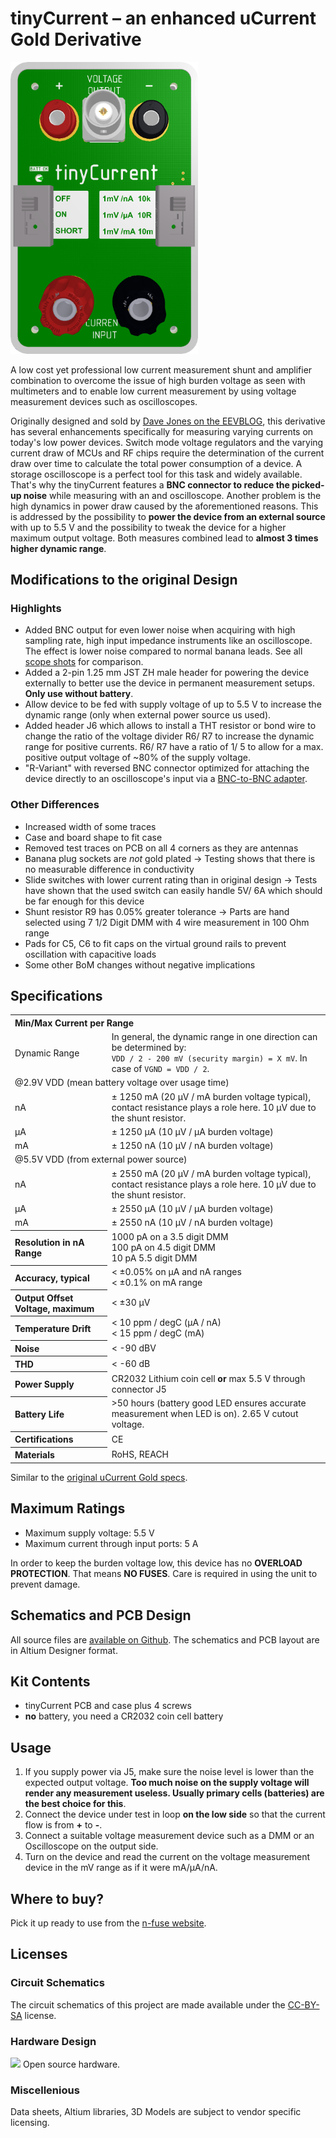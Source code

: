 # tinyCurrent – an enhanced uCurrent Gold Derivative

<img src="Images/3D_tiniycurrent_front_small.png" style="max-width: 300px; display: inline-block;">

A low cost yet professional low current measurement shunt and amplifier
combination to overcome the issue of high burden voltage as seen with
multimeters and to enable low current measurement by using voltage measurement
devices such as oscilloscopes.

Originally designed and sold by
[Dave Jones on the EEVBLOG](https://www.eevblog.com/projects/ucurrent/),
this derivative has several enhancements specifically for measuring varying
currents on today's low power devices.
Switch mode voltage regulators and the varying current draw of MCUs and RF
chips require the determination of the current draw over time to calculate the
total power consumption of a device. A storage oscilloscope is a perfect tool
for this task and widely available.
That's why the tinyCurrent features a **BNC connector to reduce the picked-up
noise** while measuring with an and oscilloscope. Another problem is the high
dynamics in power draw caused by the aforementioned reasons.
This is addressed by the possibility to
**power the device from an external source**
with up to 5.5 V and the possibility to tweak the device for a higher
maximum output voltage. Both measures combined lead to
**almost 3 times higher dynamic range**.

## Modifications to the original Design

### Highlights

- Added BNC output for even lower noise when acquiring with high sampling rate, high input impedance instruments like an oscilloscope. The effect is lower noise compared to normal banana leads.
See all <a href="scope_shots.md">scope shots</a> for comparison.
- Added a 2-pin 1.25 mm JST ZH male header for powering the device externally to better use the device in permanent measurement setups. **Only use without battery**.
- Allow device to be fed with supply voltage of up to 5.5 V to increase the dynamic range (only when external power source us used).
- Added header J6 which allows to install a THT resistor or bond wire to change the ratio of the voltage divider R6/ R7 to increase the dynamic range for positive currents. R6/ R7 have a ratio of 1/ 5 to allow for a max. positive output voltage of ~80% of the supply voltage.
- "R-Variant" with reversed BNC connector optimized for attaching the device directly to an oscilloscope's input via a [BNC-to-BNC adapter](https://www.telegaertner.com/en/info/catalogue/coax/?IdTreeGroup=12989&IdProduct=3284).

### Other Differences

- Increased width of some traces
- Case and board shape to fit case
- Removed test traces on PCB on all 4 corners as they are antennas
- Banana plug sockets are _not_ gold plated → Testing shows that there is no measurable difference in conductivity
- Slide switches with lower current rating than in original design → Tests have shown that the used switch can easily handle 5V/ 6A which should be far enough for this device
- Shunt resistor R9 has 0.05% greater tolerance → Parts are hand selected using 7 1/2 Digit DMM with 4 wire measurement in 100 Ohm range
- Pads for C5, C6 to fit caps on the virtual ground rails to prevent oscillation with capacitive loads
- Some other BoM changes without negative implications

## Specifications

<table class="vclTable">
  <tr>
    <th colspan="3" style="text-align: left;">
      Min/Max Current per Range
    </th>
  </tr>
  <tr>
    <td>
      Dynamic Range
    </td>
    <td colspan="2">
      In general, the dynamic range in one direction can be determined by:<br><code>VDD / 2 - 200 mV (security margin) = X mV</code>. In case of <code>VGND = VDD / 2</code>.
    </td>
  </tr>
  <tr>
    <td colspan="3">
      @2.9V VDD (mean battery voltage over usage time)
    </td>
  </tr>
  <tr>
    <td>
      nA
    </td>
    <td colspan="2">
      ± 1250 mA (20 µV / mA burden voltage typical), contact resistance plays a role here. 10 µV due to the shunt resistor.
    </td>
  </tr>
  <tr>
    <td>
      µA
    </td>
    <td colspan="2">
      ± 1250 µA (10 µV / µA burden voltage)
    </td>
  </tr>
  <tr>
    <td>
      mA
    </td>
    <td colspan="2">
      ± 1250 nA (10 µV / nA burden voltage)
    </td>
  </tr>
  <tr>
    <td colspan="4">
      @5.5V VDD (from external power source)
    </td>
  </tr>
  <tr>
    <td>
      nA
    </td>
    <td colspan="2">
      ± 2550 mA (20 µV / mA burden voltage typical), contact resistance plays a role here. 10 µV due to the shunt resistor.
    </td>
  </tr>
  <tr>
    <td>
      µA
    </td>
    <td colspan="2">
      ± 2550 µA (10 µV / µA burden voltage)
    </td>
  </tr>
  <tr>
    <td>
      mA
    </td>
    <td colspan="2">
      ± 2550 nA (10 µV / nA burden voltage)
    </td>
  </tr>
  <tr>
    <th style="text-align: left;">
      Resolution in nA Range
    </th>
    <td colspan="3">
      1000 pA on a 3.5 digit DMM<br>
      100 pA on 4.5 digit DMM<br>
      10 pA 5.5 digit DMM
    </td>
  </tr>
  <tr>
    <th style="text-align: left;">
      Accuracy, typical
    </th>
    <td colspan="3">
      &lt; ±0.05% on µA and nA ranges<br>
      &lt; ±0.1% on mA range
    </td>
  </tr>
  <tr>
    <th style="text-align: left;">
      Output Offset Voltage, maximum
    </th>
    <td colspan="3">
      &lt; ±30 µV
    </td>
  </tr>
  <tr>
    <th style="text-align: left;">
      Temperature Drift
    </th>
    <td colspan="3">
      &lt; 10 ppm / degC (µA / nA)<br>
      &lt; 15 ppm / degC (mA)
    </td>
  </tr>
  <tr>
    <th style="text-align: left;">
      Noise
    </th>
    <td colspan="3">
      &lt; -90 dBV
    </td>
  </tr>
  <tr>
    <th style="text-align: left;">
      THD
    </th>
    <td colspan="3">
      &lt; -60 dB
    </td>
  </tr>
  <tr>
    <th style="text-align: left;">
      Power Supply
    </th>
    <td colspan="3">
      CR2032 Lithium coin cell <b>or</b> max 5.5 V through connector J5
    </td>
  </tr>
  <tr>
    <th style="text-align: left;">
      Battery Life
    </th>
    <td colspan="3">
      &gt;50 hours (battery good LED ensures accurate measurement when LED is on). 2.65 V cutout voltage.
    </td>
  </tr>
  <tr>
    <th style="text-align: left;">
      Certifications
    </th>
    <td colspan="3">
      CE
    </td>
  </tr>
  <tr>
    <th style="text-align: left;">
      Materials
    </th>
    <td colspan="3">
      RoHS, REACH
    </td>
  </tr>
</table>

Similar to the [original uCurrent Gold specs](https://www.eevblog.com/projects/ucurrent/).

## Maximum Ratings

- Maximum supply voltage: 5.5 V
- Maximum current through input ports: 5 A

In order to keep the burden voltage low, this device has no
**OVERLOAD PROTECTION**. That means **NO FUSES**. Care is required in
using the unit to prevent damage.

## Schematics and PCB Design

All source files are [available on Github](https://github.com/nfhw/tinycurrent).
The schematics and PCB layout are in Altium Designer format.

## Kit Contents

- tinyCurrent PCB and case plus 4 screws
- **no** battery, you need a CR2032 coin cell battery

## Usage

1. If you supply power via J5, make sure the noise level is lower than the expected output voltage.
**Too much noise on the supply voltage will render any measurement useless. Usually primary cells (batteries) are the best choice for this**.
2. Connect the device under test in loop **on the low side** so that the current flow is from **+** to **-**.
3. Connect a suitable voltage measurement device such as a DMM or an Oscilloscope on the output side.
4. Turn on the device and read the current on the voltage measurement device in the mV range as if it were mA/µA/nA.

## Where to buy?

Pick it up ready to use from the [n-fuse website](https://www.n-fuse.co/devices/tinyCurrent-precision-low-Current-Measurement-Shunt-and-Amplifier-Device.html).

## Licenses

### Circuit Schematics

The circuit schematics of this project are made available under the
[CC-BY-SA](https://creativecommons.org/licenses/by-sa/3.0/) license.

### Hardware Design

<img src="https://i2.wp.com/www.oshwa.org/wp-content/uploads/2014/03/oshw-logo-100-px.png?resize=95%2C100"> Open source hardware.

### Miscellenious

Data sheets, Altium libraries, 3D Models are subject to vendor specific
licensing.
